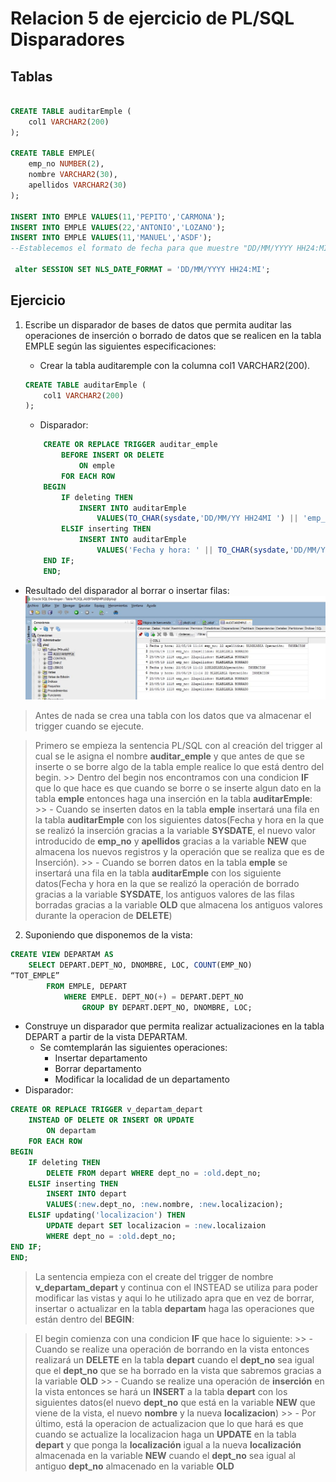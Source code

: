 # Relacion 5 de ejercicio de PL/SQL Disparadores

## Tablas

```sql

CREATE TABLE auditarEmple (
    col1 VARCHAR2(200)
);

CREATE TABLE EMPLE(
    emp_no NUMBER(2),
    nombre VARCHAR2(30),
    apellidos VARCHAR2(30)
);

INSERT INTO EMPLE VALUES(11,'PEPITO','CARMONA');
INSERT INTO EMPLE VALUES(22,'ANTONIO','LOZANO');
INSERT INTO EMPLE VALUES(11,'MANUEL','ASDF');
--Establecemos el formato de fecha para que muestre "DD/MM/YYYY HH24:MI":

 alter SESSION SET NLS_DATE_FORMAT = 'DD/MM/YYYY HH24:MI';
```

## Ejercicio

1. Escribe un disparador de bases de datos que permita auditar las operaciones
de inserción o borrado de datos que se realicen en la tabla EMPLE según las siguientes especificaciones:

    - Crear la tabla auditaremple con la columna col1 VARCHAR2(200).
    ```SQL
    CREATE TABLE auditarEmple (
        col1 VARCHAR2(200)
    );
    ```
    - Disparador:
    ```sql
        CREATE OR REPLACE TRIGGER auditar_emple
            BEFORE INSERT OR DELETE
                ON emple
            FOR EACH ROW
        BEGIN
            IF deleting THEN
                INSERT INTO auditarEmple
                    VALUES(TO_CHAR(sysdate,'DD/MM/YY HH24MI ') || 'emp_no: ' || :OLD.emp_no || 'apellidos: ' || :OLD.apellidos || ' BORRADO ');
            ELSIF inserting THEN
                INSERT INTO auditarEmple
                    VALUES('Fecha y hora: ' || TO_CHAR(sysdate,'DD/MM/YY HH24:MI ') || 'emp_no: ' || :NEW.emp_no || ' ' || 'apellidos: '  || :NEW.apellidos || ' '  || 'Operación: ' || ' INSERCION ');
        END IF;
        END;
    ```
- Resultado del disparador al borrar o insertar filas:
![Resultado disparador 1](imgs/disparadorresultado1.JPG)
> Antes de nada se crea una tabla con los datos que va almacenar el trigger cuando se ejecute.

> Primero se empieza la sentencia PL/SQL con al creación del trigger al cual se le asigna el nombre **auditar_emple** y que antes de que se inserte o se borre algo de la tabla emple realice lo que está dentro del begin.
    >> Dentro del begin nos encontramos con una condicion **IF** que lo que hace es que cuando se borre o se inserte algun dato en la tabla **emple** entonces haga una inserción en la tabla **auditarEmple**:
    >> - Cuando se inserten datos en la tabla **emple** insertará una fila en la tabla **auditarEmple** con los siguientes datos(Fecha y hora en la que se realizó la inserción gracias a la variable **SYSDATE**, el nuevo valor introducido de **emp_no** y **apellidos** gracias a la variable **NEW** que almacena los nuevos registros y la operación que se realiza que es de Inserción).
    >> - Cuando se borren datos en la tabla **emple** se insertará una fila en la tabla **auditarEmple** con los siguiente datos(Fecha y hora en la que se realizó la operación de borrado gracias a la variable **SYSDATE**, los antiguos valores de las filas borradas gracias a la variable **OLD** que almacena los antiguos valores durante la operacion de **DELETE**)

2. Suponiendo que disponemos de la vista:
```sql
CREATE VIEW DEPARTAM AS
    SELECT DEPART.DEPT_NO, DNOMBRE, LOC, COUNT(EMP_NO)
“TOT_EMPLE”
        FROM EMPLE, DEPART
            WHERE EMPLE. DEPT_NO(+) = DEPART.DEPT_NO
                GROUP BY DEPART.DEPT_NO, DNOMBRE, LOC;
```


- Construye un disparador que permita realizar actualizaciones en la tabla DEPART a partir de la vista DEPARTAM.
    - Se comtemplarán las siguientes operaciones:
        - Insertar departamento
        - Borrar departamento
        - Modificar la localidad de un departamento
- Disparador: 
```sql
CREATE OR REPLACE TRIGGER v_departam_depart
    INSTEAD OF DELETE OR INSERT OR UPDATE
        ON departam
    FOR EACH ROW
BEGIN
    IF deleting THEN
        DELETE FROM depart WHERE dept_no = :old.dept_no;
    ELSIF inserting THEN
        INSERT INTO depart 
        VALUES(:new.dept_no, :new.nombre, :new.localizacion);
    ELSIF updating('localizacion') THEN
        UPDATE depart SET localizacion = :new.localizaion
        WHERE dept_no = :old.dept_no;
END IF;
END;
```

> La sentencia empieza con el create del trigger de nombre **v_departam_depart** y continua con el INSTEAD se utiliza para poder modificar las vistas y aqui lo he utilizado apra que en vez de borrar, insertar o actualizar en la tabla **departam**
haga las operaciones que están dentro del **BEGIN**:

> El begin comienza con una condicion **IF** que hace lo siguiente:
    >> - Cuando se realize una operación de borrando en la vista entonces realizará un **DELETE** en la tabla **depart** cuando el **dept_no** sea igual que el **dept_no** que se ha borrado en la vista que sabremos gracias a la variable **OLD**
    >> - Cuando se realize una operación de **inserción** en la vista entonces se hará un **INSERT** a la tabla **depart** con los siguientes datos(el nuevo **dept_no** que está en la variable **NEW** que viene de la vista, el nuevo **nombre** y la nueva **localizacion**)
    >> - Por último, está la operacion de actualizacion que lo que hará es que cuando se actualize la localizacion haga un **UPDATE** en la tabla **depart** y que ponga la **localización** igual a la nueva **localización** almacenada en la variable **NEW** cuando el **dept_no** sea igual al antiguo **dept_no** almacenado en la variable **OLD**


